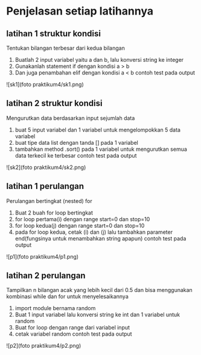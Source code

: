 # Penjelasan setiap latihannya

## latihan 1 struktur kondisi
Tentukan bilangan terbesar dari kedua bilangan
1. Buatlah 2 input variabel yaitu a dan b, lalu konversi string ke integer
2. Gunakanlah statement if dengan kondisi a > b
3. Dan juga penambahan elif dengan kondisi a < b
contoh test pada output

![sk1](foto praktikum4/sk1.png)

## latihan 2 struktur kondisi
Mengurutkan data berdasarkan input sejumlah data
1. buat 5 input variabel dan 1 variabel untuk mengelompokkan 5 data variabel
2. buat tipe data list dengan tanda [] pada 1 variabel
3. tambahkan method .sort() pada 1 variabel untuk mengurutkan semua data terkecil ke terbesar
contoh test pada output

![sk2](foto praktikum4/sk2.png)

## latihan 1 perulangan
Perulangan bertingkat (nested) for
1. Buat 2 buah for loop bertingkat
2. for loop pertama(i) dengan range start=0 dan stop=10
3. for loop kedua(j) dengan range start=0 dan stop=10
4. pada for loop kedua, cetak (i) dan (j) lalu tambahkan parameter end(fungsinya untuk menambahkan string apapun)
contoh test pada output

![p1](foto praktikum4/p1.png)

## latihan 2 perulangan
Tampilkan n bilangan acak yang lebih kecil dari 0.5 dan bisa menggunakan kombinasi while dan for untuk 
menyelesaikannya
1. import module bernama random
2. Buat 1 input variabel lalu konversi string ke int dan 1 variabel untuk random
3. Buat for loop dengan range dari variabel input
4. cetak variabel random
contoh test pada output

![p2](foto praktikum4/p2.png)